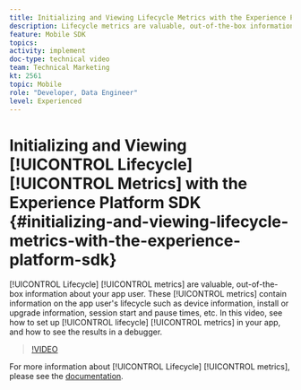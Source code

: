 ```yaml
---
title: Initializing and Viewing Lifecycle Metrics with the Experience Platform SDK
description: Lifecycle metrics are valuable, out-of-the-box information about your app user. These metrics contain information on the app user's lifecycle such as device information, install or upgrade information, session start and pause times, etc. In this video, see how to set up lifecycle metrics in your app, and how to see the results in a debugger.
feature: Mobile SDK
topics: 
activity: implement
doc-type: technical video
team: Technical Marketing
kt: 2561
topic: Mobile
role: "Developer, Data Engineer"
level: Experienced
---
```


# Initializing and Viewing [!UICONTROL Lifecycle] [!UICONTROL Metrics] with the Experience Platform SDK {#initializing-and-viewing-lifecycle-metrics-with-the-experience-platform-sdk}

[!UICONTROL Lifecycle] [!UICONTROL metrics] are valuable, out-of-the-box information about your app user. These [!UICONTROL metrics] contain information on the app user's lifecycle such as device information, install or upgrade information, session start and pause times, etc. In this video, see how to set up [!UICONTROL lifecycle] [!UICONTROL metrics] in your app, and how to see the results in a debugger.

>[!VIDEO](https://video.tv.adobe.com/v/26258/?quality=12)

For more information about [!UICONTROL Lifecycle] [!UICONTROL metrics], please see the [documentation](https://aep-sdks.gitbook.io/docs/using-mobile-extensions/mobile-core/lifecycle).
